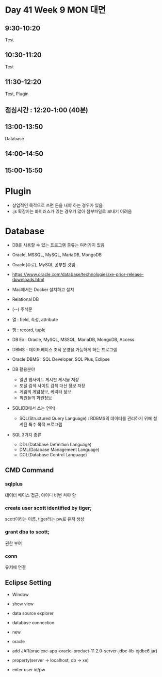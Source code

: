 # Day 41 Week 9 MON 대면

## 9:30-10:20
Test
## 10:30-11:20
Test
## 11:30-12:20
Test, Plugin
## 점심시간 : 12:20-1:00 (40분)

## 13:00-13:50
Database
## 14:00-14:50

## 15:00-15:50


# Plugin
- 상업적인 목적으로 쓰면 돈을 내야 하는 경우가 있음
- .js 확장자는 바이러스가 있는 경우가 많아 첨부파일로 보내기 어려움

# Database
- DB를 사용할 수 있는 프로그램 종류는 여러가지 있음
- Oracle, MSSQL, MySQL, MariaDB, MongoDB
- Oracle(주로), MySQL 공부할 것임
- https://www.oracle.com/database/technologies/xe-prior-release-downloads.html
- Mac에서는 Docker 설치하고 설치

- Relational DB

- (--) 주석문
- 열 : field, 속성, attribute
- 행 : record, tuple

- DB Ex : Oracle, MySQL, MSSQL, MariaDB, MongoDB, Access
- DBMS - 데이터베이스 조작 운영을 가능하게 하는 프로그램
- Oracle DBMS : SQL Developer, SQL Plus, Eclipse

- DB 활용분야
    - 일반 웹사이트 게시판 게시물 저장
    - 포털 검색 사이트 검색 대산 정보 저장
    - 게임의 게임정보, 케릭터 정보
    - 회원들의 회원정보

- SQL(DB에서 쓰는 언어)
    - SQL(Structured Query Language) : RDBMS의 데이터를 관리하기 위해 설계된 특수 목적 프로그램

- SQL 3가지 종류
    - DDL(Database Definition Language)
    - DML(Database Management Language)
    - DCL(Database Control Language)

## CMD Command
### sqlplus
데이터 베이스 접근, 아이디 비번 쳐야 함
### create user scott identified by tiger;
scott이라는 이름, tiger라는 pw로 유저 생성

### grant dba to scott;
권한 부여

### conn
유저에 연결

## Eclipse Setting
- Window
- show view
- data source explorer
- database connection
- new
- oracle

- add JAR(oraclexe-app-oracle-product-11.2.0-server-jdbc-lib-ojdbc6.jar)

- property(server -> localhost, db -> xe)

- enter user id/pw

